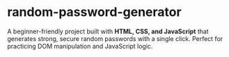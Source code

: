 # random-password-generator
A beginner-friendly project built with **HTML, CSS, and JavaScript** that generates strong, secure random passwords with a single click. Perfect for practicing DOM manipulation and JavaScript logic.
